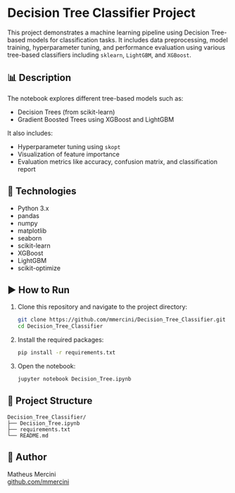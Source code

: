 # Decision Tree Classifier Project

This project demonstrates a machine learning pipeline using Decision Tree-based models for classification tasks. It includes data preprocessing, model training, hyperparameter tuning, and performance evaluation using various tree-based classifiers including `sklearn`, `LightGBM`, and `XGBoost`.

## 📊 Description

The notebook explores different tree-based models such as:
- Decision Trees (from scikit-learn)
- Gradient Boosted Trees using XGBoost and LightGBM

It also includes:
- Hyperparameter tuning using `skopt`
- Visualization of feature importance
- Evaluation metrics like accuracy, confusion matrix, and classification report

## 🧰 Technologies

- Python 3.x
- pandas
- numpy
- matplotlib
- seaborn
- scikit-learn
- XGBoost
- LightGBM
- scikit-optimize

## ▶️ How to Run

1. Clone this repository and navigate to the project directory:
   ```bash
   git clone https://github.com/mmercini/Decision_Tree_Classifier.git
   cd Decision_Tree_Classifier
   ```

2. Install the required packages:
   ```bash
   pip install -r requirements.txt
   ```

3. Open the notebook:
   ```bash
   jupyter notebook Decision_Tree.ipynb
   ```

## 📁 Project Structure

```
Decision_Tree_Classifier/
├── Decision_Tree.ipynb
├── requirements.txt
└── README.md
```

## 👤 Author

Matheus Mercini  
[github.com/mmercini](https://github.com/mmercini)
